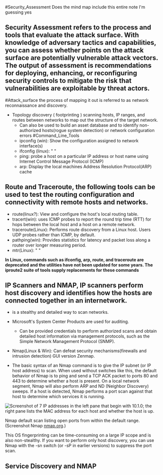 #Security_Assessment
Does the mind map include this entire note I'm guessing yes
## Security Assessment refers to the process and tools that evaluate the attack surface. With knowledge of adversary tactics and capabilities, you can assess whether points on the attack surface are potentially vulnerable attack vectors.  The output of assessment is recommendations for deploying, enhancing, or reconfiguring security controls to mitigate the risk that vulnerabilities are exploitable by threat actors.

#Attack_surface the process of mapping it out is referred to as network reconnaissance and discovery.

- Topology discovery ( footprinting ) scanning hosts, IP ranges, and routes between networks to map out the structure of the target network.
	- Can also be used to build an asset database and to identify non-authorized hosts(rogue system detection) or network configuration errors
#Command_Line_Tools
	-	ipconfig (win):  Show the configuration assigned to network interface(s) 
	-	ifconfig (linux): "                  "
	-   ping:  probe a host on a particular IP address or host name using Internet Control Message Protocol (ICMP)
	-	arp: Display the local machines Address Resolution Protocol(ARP) cache
	
	
	
	
	
	





## Route and Traceroute, the following tools can be used to test the routing configuration and connectivity with remote hosts and networks.
-	route(linux?): View and configure the host's local routing table.
-	tracert(win):  uses ICMP probes to report the round trip time (RTT) for hops between the local host and a host on a remote network.
-	traceroute(Linux): Performs route discovery from a Linux host. Users UDP probes rather than ICMP, by default.
-	pathping(win):  Provides statistics for latency and packet loss along a router over longer measuring period.
-	mtr(Linux): "                     "

**In Linux, commands such as ifconfig, arp, route, and traceroute are deprecated and the utilities have not been updated for some years. The iproute2 suite of tools supply replacements for these commands**

## IP Scanners and NMAP, IP scanners perform host discovery and identifies how the hosts are connected together in an internetwork.
- is a stealthy and detailed way to scan networks.
- Microsoft's System Center Products are used for auditing.  
	- Can be provided credentials to perform authorized scans and obtain detailed host information via management protocols, such as the Simple Network Management Protocol (SNMP).

-	Nmap(Linux & Win):  Can defeat security mechanisms(firewalls and intrusion detection) GUI version Zenmap.
-	The basic syntax of an Nmap command is to give the IP subnet (or IP host address) to scan. When used without switches like this, the default behavior of Nmap is to ping and send a TCP ACK packet to ports 80 and 443 to determine whether a host is present. On a local network segment, Nmap will also perform ARP and ND (Neighbor Discovery) sweeps. If a host is detected, Nmap performs a port scan against that host to determine which services it is running.

![Screenshot of 7 IP addresses in the left pane that begin with 10.1.0; the right pane lists the MAC address for each host and whether the host is up.](https://s3.amazonaws.com/wmx-api-production/courses/5731/images/1833-1599771794816.png)

Nmap default scan listing open ports from within the default range. (Screenshot Nmap [nmap.org](https://nmap.org/).)

This OS fingerprinting can be time-consuming on a large IP scope and is also non-stealthy. If you want to perform only host discovery, you can use Nmap with the -sn switch (or -sP in earlier versions) to suppress the port scan.
## Service Discovery and NMAP

